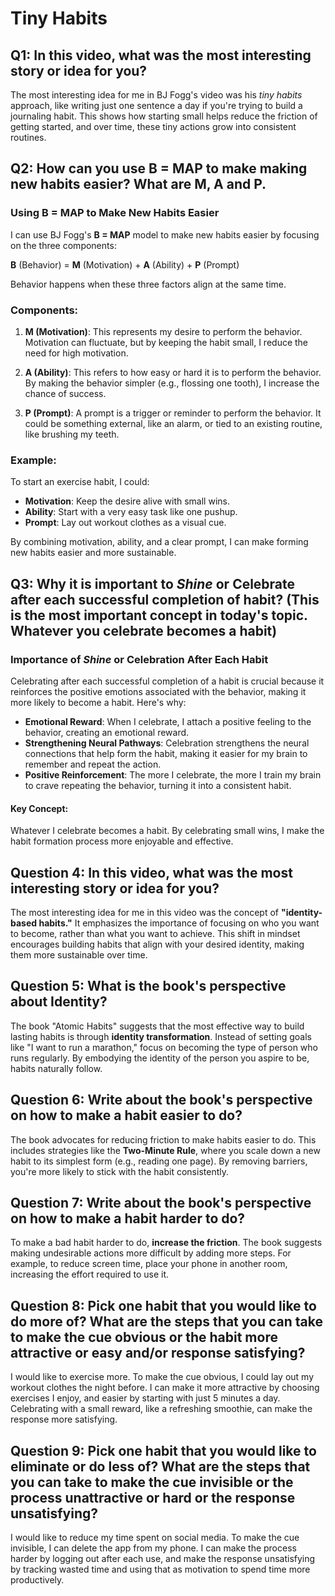 # Tiny Habits

## Q1: In this video, what was the most interesting story or idea for you?

The most interesting idea for me in BJ Fogg's video was his _tiny habits_ approach, like writing just one sentence a day if you're trying to build a journaling habit. This shows how starting small helps reduce the friction of getting started, and over time, these tiny actions grow into consistent routines.

## Q2: How can you use B = MAP to make making new habits easier? What are M, A and P.

### Using B = MAP to Make New Habits Easier

I can use BJ Fogg's **B = MAP** model to make new habits easier by focusing on the three components:

**B** (Behavior) = **M** (Motivation) + **A** (Ability) + **P** (Prompt)

Behavior happens when these three factors align at the same time.

### Components:

1. **M (Motivation)**: This represents my desire to perform the behavior. Motivation can fluctuate, but by keeping the habit small, I reduce the need for high motivation.
2. **A (Ability)**: This refers to how easy or hard it is to perform the behavior. By making the behavior simpler (e.g., flossing one tooth), I increase the chance of success.

3. **P (Prompt)**: A prompt is a trigger or reminder to perform the behavior. It could be something external, like an alarm, or tied to an existing routine, like brushing my teeth.

### Example:

To start an exercise habit, I could:

- **Motivation**: Keep the desire alive with small wins.
- **Ability**: Start with a very easy task like one pushup.
- **Prompt**: Lay out workout clothes as a visual cue.

By combining motivation, ability, and a clear prompt, I can make forming new habits easier and more sustainable.

## Q3: Why it is important to _Shine_ or Celebrate after each successful completion of habit? (This is the most important concept in today's topic. Whatever you celebrate becomes a habit)

### Importance of _Shine_ or Celebration After Each Habit

Celebrating after each successful completion of a habit is crucial because it reinforces the positive emotions associated with the behavior, making it more likely to become a habit. Here's why:

- **Emotional Reward**: When I celebrate, I attach a positive feeling to the behavior, creating an emotional reward.
- **Strengthening Neural Pathways**: Celebration strengthens the neural connections that help form the habit, making it easier for my brain to remember and repeat the action.
- **Positive Reinforcement**: The more I celebrate, the more I train my brain to crave repeating the behavior, turning it into a consistent habit.

#### Key Concept:

Whatever I celebrate becomes a habit. By celebrating small wins, I make the habit formation process more enjoyable and effective.

## Question 4: In this video, what was the most interesting story or idea for you?

The most interesting idea for me in this video was the concept of **"identity-based habits."** It emphasizes the importance of focusing on who you want to become, rather than what you want to achieve. This shift in mindset encourages building habits that align with your desired identity, making them more sustainable over time.

## Question 5: What is the book's perspective about Identity?

The book "Atomic Habits" suggests that the most effective way to build lasting habits is through **identity transformation**. Instead of setting goals like "I want to run a marathon," focus on becoming the type of person who runs regularly. By embodying the identity of the person you aspire to be, habits naturally follow.

## Question 6: Write about the book's perspective on how to make a habit easier to do?

The book advocates for reducing friction to make habits easier to do. This includes strategies like the **Two-Minute Rule**, where you scale down a new habit to its simplest form (e.g., reading one page). By removing barriers, you're more likely to stick with the habit consistently.

## Question 7: Write about the book's perspective on how to make a habit harder to do?

To make a bad habit harder to do, **increase the friction**. The book suggests making undesirable actions more difficult by adding more steps. For example, to reduce screen time, place your phone in another room, increasing the effort required to use it.

## Question 8: Pick one habit that you would like to do more of? What are the steps that you can take to make the cue obvious or the habit more attractive or easy and/or response satisfying?

I would like to exercise more. To make the cue obvious, I could lay out my workout clothes the night before. I can make it more attractive by choosing exercises I enjoy, and easier by starting with just 5 minutes a day. Celebrating with a small reward, like a refreshing smoothie, can make the response more satisfying.

## Question 9: Pick one habit that you would like to eliminate or do less of? What are the steps that you can take to make the cue invisible or the process unattractive or hard or the response unsatisfying?

I would like to reduce my time spent on social media. To make the cue invisible, I can delete the app from my phone. I can make the process harder by logging out after each use, and make the response unsatisfying by tracking wasted time and using that as motivation to spend time more productively.
